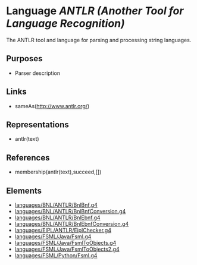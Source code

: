 # Language _ANTLR (Another Tool for Language Recognition)_
The ANTLR tool and language for parsing and processing string languages.

## Purposes
* Parser description

## Links
* sameAs(http://www.antlr.org/)

## Representations
* antlr(text)

## References
* membership(antlr(text),succeed,[])

## Elements
* [languages/BNL/ANTLR/BnlBnf.g4](../../languages/BNL/ANTLR/BnlBnf.g4)
* [languages/BNL/ANTLR/BnlBnfConversion.g4](../../languages/BNL/ANTLR/BnlBnfConversion.g4)
* [languages/BNL/ANTLR/BnlEbnf.g4](../../languages/BNL/ANTLR/BnlEbnf.g4)
* [languages/BNL/ANTLR/BnlEbnfConversion.g4](../../languages/BNL/ANTLR/BnlEbnfConversion.g4)
* [languages/EIPL/ANTLR/EiplChecker.g4](../../languages/EIPL/ANTLR/EiplChecker.g4)
* [languages/FSML/Java/Fsml.g4](../../languages/FSML/Java/Fsml.g4)
* [languages/FSML/Java/FsmlToObjects.g4](../../languages/FSML/Java/FsmlToObjects.g4)
* [languages/FSML/Java/FsmlToObjects2.g4](../../languages/FSML/Java/FsmlToObjects2.g4)
* [languages/FSML/Python/Fsml.g4](../../languages/FSML/Python/Fsml.g4)
